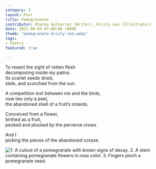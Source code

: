 ```yaml
---
category: 3
layout: Post
title: Pomegranates
contributor: Dharma Gutierrez (Writer), Kristy Lee (Illustrator)
date: 2021-06-04 07:00:00 +0000
thumb: "pomegranate-kristy-lee.webp"
tags: 
- Poetry
featured: true

---
```


To resent the sight of rotten flesh<br/>
decomposing inside my palms.<br/>
Its scarlet seeds dried,<br/>
stale, and scorched from the sun.

A competition lost between me and the birds,<br/>
now lies only a peel,<br/>
the abandoned shell of a fruit’s innards.

Conceived from a flower,<br/>
birthed as a fruit,<br/>
pecked and plucked by the perverse crows

And I<br/>
picking the pieces of the abandoned corpse.

<img src="{{ site.baseurl }}/uploads/pomegranate-kristy-lee.gif" 
    alt="1. A cutout of a pomegranate with brown signs of decay. 2. A stem containing pomegranate flowers in rose color. 3. Fingers pinch a pomegranate seed." 
    id="pomegranate">